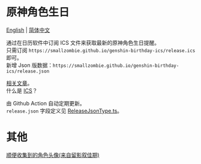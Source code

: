 # 原神角色生日
[English](README.md) | [简体中文](README.zh-CN.md)

通过在日历软件中订阅 ICS 文件来获取最新的原神角色生日提醒。\
只需订阅 `https://smallzombie.github.io/genshin-birthday-ics/release.ics` 即可。\
新增 Json 版数据：`https://smallzombie.github.io/genshin-birthday-ics/release.json`

[相关文章](https://www.bilibili.com/opus/993249910667083777)。\
什么是 [ICS](https://zh.wikipedia.org/wiki/ICalendar)？

由 Github Action 自动定期更新。\
`release.json` 字段定义见 [ReleaseJsonType.ts](src/type/ReleaseJsonType.ts)。


# 其他
[顺便收集到的角色头像(来自留影叙佳期)](avatars.md)
